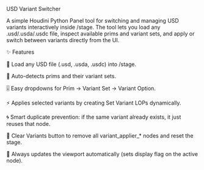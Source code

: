 USD Variant Switcher

A simple Houdini Python Panel tool for switching and managing USD variants interactively inside /stage.
The tool lets you load any .usd/.usda/.usdc file, inspect available prims and variant sets, and apply or switch between variants directly from the UI.

✨ Features

📂 Load any USD file (.usd, .usda, .usdc) into /stage.

🔎 Auto-detects prims and their variant sets.

🎚 Easy dropdowns for Prim → Variant Set → Variant Option.

⚡️ Applies selected variants by creating Set Variant LOPs dynamically.

🌀 Smart duplicate prevention: if the same variant already exists, it just reuses that node.

🧹 Clear Variants button to remove all variant_applier_* nodes and reset the stage.

👀 Always updates the viewport automatically (sets display flag on the active node).
